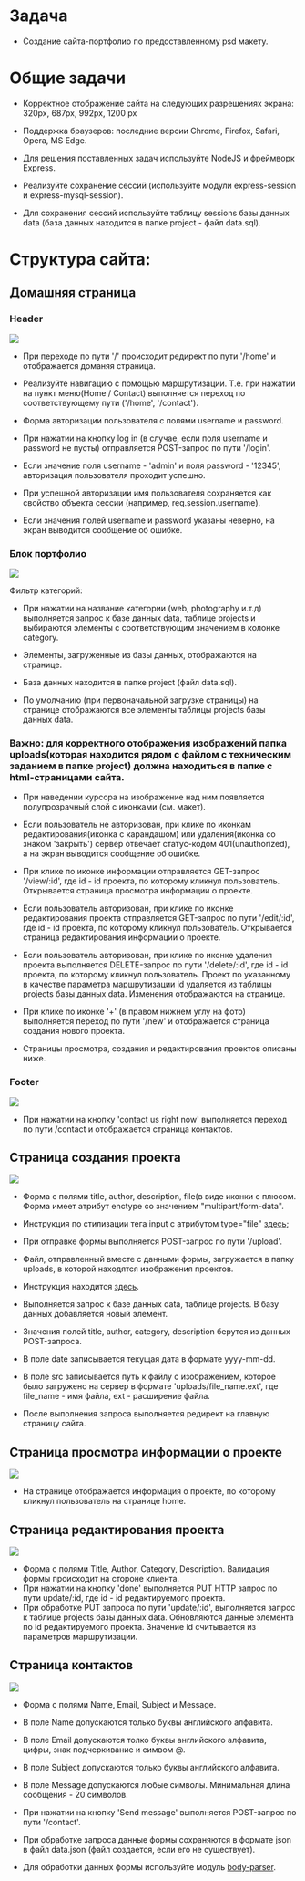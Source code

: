 # Задача 

* Создание сайта-портфолио по предоставленному psd макету. 

# Общие задачи

* Корректное отображение сайта на следующих разрешениях экрана: 320px, 687px, 992px, 1200 px 
* Поддержка браузеров: последние версии Chrome, Firefox, Safarі, Opera, MS Edge. 
* Для решения поставленных задач используйте NodeJS и фреймворк Express. 

* Реализуйте сохранение сессий (используйте модули express-session и express-mysql-session). 
* Для сохранения сессий используйте таблицу sessions базы данных data (база данных находится в папке project - файл data.sql). 

# Структура сайта: 

## Домашняя страница 



### Header 


![](../project/images/001.jpg) 

* При переходе по пути '/' происходит редирект по пути '/home' и отображается доманяя страница. 
* Реализуйте навигацию с помощью маршрутизации. Т.е. при нажатии на пункт меню(Home / Contact) выполняется переход по соответствующему пути ('/home', '/contact'). 



* Форма авторизации пользователя с полями username и password. 
* При нажатии на кнопку log in (в случае, если поля username и password не пусты) отправляется POST-запрос по пути '/login'. 

* Если значение поля username - 'admin' и поля password - '12345', авторизация пользователя проходит успешно. 
* При успешной авторизации имя пользователя сохраняется как свойство объекта сессии (например, req.session.username). 
* Если значения полей username и password указаны неверно, на экран выводится сообщение об ошибке. 



### Блок портфолио



![](../project/images/002.jpg) 

Фильтр категорий: 

* При нажатии на название категории (web, photography и.т.д) выполняется запрос к базе данных data, таблице projects и выбираются элементы с соответствующим значением в колонке category. 
* Элементы, загруженные из базы данных, отображаются на странице. 
* База данных находится в папке project (файл data.sql).   

* По умолчанию (при первоначальной загрузке страницы) на странице отображаются все элементы таблицы projects базы данных data. 

### Важно: для корректного отображения изображений папка uploads(которая находится рядом с файлом с техническим заданием в папке project) должна находиться в папке с html-страницами сайта. 

* При наведении курсора на изображение над ним появляется полупрозрачный слой с иконками (см. макет). 

* Если пользователь не авторизован, при клике по иконкам редактирования(иконка с карандашом) или удаления(иконка со знаком 'закрыть') сервер отвечает статус-кодом 401(unauthorized), а на экран выводится сообщение об ошибке. 
* При клике по иконке информации отправляется GET-запрос '/view/:id', где id - id проекта, по которому кликнул пользователь. Открывается страница просмотра информации о проекте. 
* Если пользователь авторизован, при клике по иконке редактирования проекта отправляется GET-запрос по пути '/edit/:id', где id - id проекта, по которому кликнул пользователь. Открывается страница редактирования информации о проекте. 
* Если пользователь авторизован, при клике по иконке удаления проекта выполняется DELETE-запрос по пути '/delete/:id', где id - id проекта, по которому кликнул пользователь. Проект по указанному в качестве параметра маршрутизации id удаляется из таблицы projects базы данных data. Изменения отображаются на странице. 

* При клике по иконке '+' (в правом нижнем углу на фото) выполняется переход по пути '/new' и отображается страница создания нового проекта. 

* Страницы просмотра, создания и редактирования проектов описаны ниже. 


### Footer 


![](../project/images/003.jpg) 

* При нажатии на кнопку 'contact us right now' выполняется переход по пути /contact и отображается страница контактов.  


## Страница создания проекта 


![](../project/images/004.jpg) 

* Форма с полями title, author, description, file(в виде иконки с плюсом. Форма имеет атрибут enctype со значением "multipart/form-data".   
* Инструкция по стилизации тега input с атрибутом type="file" [здесь](http://webcodius.ru/recepty-dlya-sajta/stilizaciya-input-file-css-stilizaciya-polya-dlya-zagruzki-fajla.html);   
* При отправке формы выполняется POST-запрос по пути '/upload'. 


* Файл, отправленный вместе с данными формы, загружается в папку uploads, в которой находятся изображения проектов. 
* Инструкция находится [здесь](../project/instructions/readme.md). 


* Выполняется запрос к базе данных data, таблице projects. В базу данных добавляется новый элемент. 
* Значения полей title, author, category, description берутся из данных POST-запроса. 
* В поле date записывается текущая дата в формате yyyy-mm-dd. 
* В поле src записывается путь к файлу с изображением, которое было загружено на сервер в формате 'uploads/file_name.ext', где file_name - имя файла, ext - расширение файла. 

* После выполнения запроса выполняется редирект на главную страницу сайта. 


## Страница просмотра информации о проекте 


![](../project/images/005.jpg) 

* На странице отображается информация о проекте, по которому кликнул пользователь на странице home. 


## Страница редактирования проекта 


![](../project/images/006.jpg) 

* Форма с полями Title, Author, Category, Description. Валидация формы происходит на стороне клиента. 
* При нажатии на кнопку 'done' выполняется PUT HTTP запрос по пути update/:id, где id - id редактируемого проекта. 
* При обработке PUT запроса по пути 'update/:id', выполняется запрос к таблице projects базы данных data. Обновляются данные элемента по id редактируемого проекта. Значение id считывается из параметров маршрутизации. 

 
 
## Страница контактов 


![](../project/images/007.jpg) 

* Форма с полями Name, Email, Subject и Message. 
* В поле Name допускаются только буквы английского алфавита.
* В поле Email допускаются толко буквы английского алфавита, цифры, знак подчеркивание и симвом @. 
* В поле Subject допускаются только буквы английского алфавита.
* В поле Message допускаются любые символы. Минимальная длина сообщения - 20 символов. 


* При нажатии на кнопку 'Send message' выполняется POST-запрос по пути '/contact'. 
* При обработке запроса данные формы сохраняются в формате json в файл data.json (файл создается, если его не существует). 
* Для обработки данных формы используйте модуль [body-parser]('https://www.npmjs.com/package/body-parser'). 


